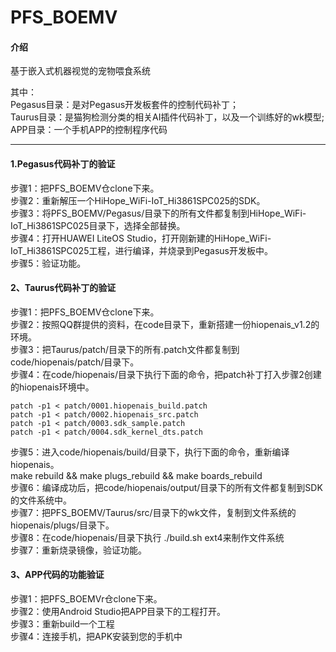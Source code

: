 # PFS_BOEMV
#### 介绍
基于嵌入式机器视觉的宠物喂食系统

其中：     
Pegasus目录：是对Pegasus开发板套件的控制代码补丁；     
Taurus目录：是猫狗检测分类的相关AI插件代码补丁，以及一个训练好的wk模型;        
APP目录：一个手机APP的控制程序代码  

----  

#### 1.Pegasus代码补丁的验证
步骤1：把PFS_BOEMV仓clone下来。    
步骤2：重新解压一个HiHope_WiFi-IoT_Hi3861SPC025的SDK。    
步骤3：将PFS_BOEMV/Pegasus/目录下的所有文件都复制到HiHope_WiFi-IoT_Hi3861SPC025目录下，选择全部替换。     
步骤4：打开HUAWEI LiteOS Studio，打开刚新建的HiHope_WiFi-IoT_Hi3861SPC025工程，进行编译，并烧录到Pegasus开发板中。    
步骤5：验证功能。    

#### 2、Taurus代码补丁的验证

步骤1：把PFS_BOEMV仓clone下来。    
步骤2：按照QQ群提供的资料，在code目录下，重新搭建一份hiopenais_v1.2的环境。    
步骤3：把Taurus/patch/目录下的所有.patch文件都复制到code/hiopenais/patch/目录下。    
步骤4：在code/hiopenais/目录下执行下面的命令，把patch补丁打入步骤2创建的hiopenais环境中。    
```
patch -p1 < patch/0001.hiopenais_build.patch    
patch -p1 < patch/0002.hiopenais_src.patch    
patch -p1 < patch/0003.sdk_sample.patch
patch -p1 < patch/0004.sdk_kernel_dts.patch
```
步骤5：进入code/hiopenais/build/目录下，执行下面的命令，重新编译hiopenais。   
make rebuild && make plugs_rebuild && make boards_rebuild     
步骤6：编译成功后，把code/hiopenais/output/目录下的所有文件都复制到SDK的文件系统中。    
步骤7：把PFS_BOEMV/Taurus/src/目录下的wk文件，复制到文件系统的hiopenais/plugs/目录下。    
步骤8：在code/hiopenais/目录下执行 ./build.sh ext4来制作文件系统    
步骤7：重新烧录镜像，验证功能。    
#### 3、APP代码的功能验证
步骤1：把PFS_BOEMVr仓clone下来。   
步骤2：使用Android Studio把APP目录下的工程打开。    
步骤3：重新build一个工程    
步骤4：连接手机，把APK安装到您的手机中    
